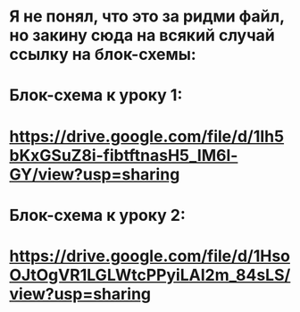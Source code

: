 # Я не понял, что это за ридми файл, но закину сюда на всякий случай ссылку на блок-схемы:
# Блок-схема к уроку 1:
# https://drive.google.com/file/d/1Ih5bKxGSuZ8i-fibtftnasH5_IM6l-GY/view?usp=sharing
# Блок-схема к уроку 2:
# https://drive.google.com/file/d/1HsoOJtOgVR1LGLWtcPPyiLAI2m_84sLS/view?usp=sharing
